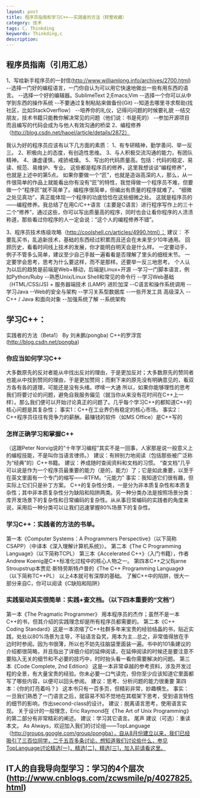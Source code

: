 ```yaml
---
layout: post
title: 程序员指南和学习C++——实践者的方法（转整收藏）
category: 技术
tags: C, Thinkding
keywords: Thinkding,c
description:
---
```


## 程序员指南（引用汇总）
1、写给新手程序员的一封信(http://www.williamlong.info/archives/2700.html)
    --选择一门好的编程语言，一门你自认为可以用它快速地做出一些有用东西的语言。
    --选择一个好的编辑器。SublimeText 2;Emacs;Vim
    --选择一个你可以从中学到东西的操作系统
    --不要通过复制粘贴来做备份(Git)
    --知道去哪里寻求帮助(找社区，比如StackOverflow）
    --培养你的礼仪，记得问问题的时候要礼貌
    --结交朋友，技术书籍只能教你解决常见的问题（他们说：书是死的）
    --参加开源项目而且编写的代码会成为与他人有效沟通的桥梁
2、编程修养（http://blog.csdn.net/haoel/article/details/2872）

我认为好的程序员应该有以下几方面的素质：
  1、有专研精神，勤学善问、举一反三。
  2、积极向上的态度，有创造性思维。
  3、与人积极交流沟通的能力，有团队精神。
  4、谦虚谨慎，戒骄戒燥。
  5、写出的代码质量高。包括：代码的稳定、易读、规范、易维护、专业。
这些都是程序员的修养，这里我想谈谈“编程修养”，也就是上述中的第5点。
如果你要做一个“匠”，也就是造诣高深的人，那么，从一件很简单的作品上就能看出你有没有“匠”的特性，我觉得做一个程序员不难，但要做一个“程序匠”就不简单了。编程序很简单，但编出有质量的程序就难了。
“细微之处见真功”，真正能体现一个程序的功底恰恰在这些细微之处。
这就是程序员的——编程修养。我总结了在用C/C++语言（主要是C语言）进行程序写作上的三十二个“修养”，通过这些，你可以写出质量高的程序，同时也会让看你程序的人渍渍称道，那些看过你程序的人一定会说：“这个人的编程修养不错”。

3、程序员技术练级攻略（http://coolshell.cn/articles/4990.html）：
    建议： 不要乱买书，乱追新技术，基础的东西经过积累而且还会在未来至少10年通用。 回顾历史，看看时间线上技术的发展，你才能明白明天会是什么样。 
一定要动手，例子不管多么简单，建议至少自己手敲一遍看看是否理解了里头的细枝末节。 一定要学会思考，思考为什么要这样，而不是那样。还要举一反三地思考。
个人认为以后的趋势是前端是Web+移动，后端是Linux+开源
    --学习一门脚本语言，例如Python/Ruby
    --熟悉Unix/Linux Shell和常见的命令行
    --学习Web基础（HTML/CSS/JS) + 服务器端技术 (LAMP)
进阶加深
    --C语言和操作系统调用
    --学习Java
    --Web的安全与架构
    --学习关系型数据库
    --一些开发工具
高级深入
    --C++ / Java 和面向对象
    --加强系统了解
    --系统架构



## 学习C++：
实践者的方法（Beta1） By 刘未鹏(pongba) 
C++的罗浮宫(http://blog.csdn.net/pongba)
### 你应当如何学习C++ 
大多数原先的反对者能从中找出反对的理由，于是更加反对；大多数原先的赞同者也能从中找到赞同的理由，于是更加赞同；而剩下来的原先没有明确意见的，看双方各有各的道理，可能还是没有头绪。啰嗦一大通 
所以，如果你能够理性的思考我们将要讨论的问题，避免自我服务偏见（就当你从来没有花时间在C++上一样）。那么我们便可以开始讨论真正的问题了。几乎每个学习C++的都知道C++的核心问题是其复杂性； 
事实1：C++在工业界仍有稳定的核心市场。 
事实2：C++程序员往往有竞争力的薪酬。最赚钱的软件（如MS Office）是C++写的

### 怎样正确学习和掌握C++ 
（这跟Peter Norvig说的“十年学习编程”其实不是一回事，人家那是说一般意义上的编程技能，不是叫你当语言律师。） 
建议：有辨别力地阅读（包括那些被广泛称为“经典”的）C++书籍。 
建议：养成随时查阅资料和文档的习惯。 
“查文档”几乎可以说是作为一个程序员最重要的能力（是的，能力）了；它是如此重要，以至于在英文里面有一个专门的缩写——RTFM。“元能力” 
事实：我知道它们很有趣，但实际上它们只是补丁方案。 
C++的复杂性分类，一是分为非本质复杂性和本质复杂性；其中非本质复杂性分为缺陷和陷阱两类。另一种分类办法是按照场景分类：库开发场景下的复杂性和日常编码的复杂性。从从事日常编码的实践者的角度来说，采用后一种分类可以让我们迅速掌握80%场景下的复杂性。 
### 学习C++：实践者的方法的书单。 
第一本《Computer Systems：A Programmers Perspective》（以下简称CSAPP）（中译本《深入理解计算机系统》）。 
第二本《The C Programming Language》（以下简称TCPL） 
第三本《Accelerated C++》（入门书籍），作者Andrew Koenig是C++标准化过程中的核心人物之一。 
第四本C++之父Bjarne Stroupstrup本贾尼·斯特劳斯特卢普的《The C++ Programming Language》（以下简称TC++PL） 
以上4本就可有深厚的基础。 
了解C++中的陷阱，很大一部分来自C，你可以阅读《C缺陷和陷阱》 
### 实践驱动其实很简单：实践+查文档。（以下四本重要的“文档”） 
第一本《The Pragmatic Programmer》 用本程序员的杰作；虽然不是一本C++的书，但其介绍的实践理念却是所有程序员都需要的。 
第二本《C++ Coding Standard》这是一本浓缩了C++社群多年来宝贵的经验结晶的书，贴近实践，处处以80%场景为主导，不钻语言旮旯，用本为主…总之，非常值得放在手边时时参阅。因为书很薄，所以也不妨先往脑袋里面装一遍。书中的101条建议的介绍都很简略，并且指出了详细介绍的延伸阅读，在延伸阅读的时候还是要注意不要陷入无关的细节和不必要的技巧中，时时抬头看一看你需要解决的问题。 
第三本《Code Complete, 2nd Edition》 这是一本非常卓越的参考资料，涉及开发过程的全景，有大量宝贵的经验。你未必要一口气读完，但你至少应该知道它里面都写了哪些内容，以便可以回头参阅。 
建议：思考、分析问题的能力很重要 
第四本：《你的灯亮着吗？》 这本书只有一百多页，但精彩非常，妙趣横生。 
事实：一旦我们熟悉了一门语言之后，就容易不知不觉地在其框架下思考，受到语言特性的细节的影响，作出second-class的设计。 
建议：脱离语言思考，使用语言实现。 
关于设计的一般理念，Eric Raymond在《The Art of Unix Programming》的第二部分有非常精彩的阐述。 
建议：学习其它语言。 
尾声 
建议（可选）：重读本文。 
As Always，欢迎加入我们的讨论组——TopLanguage（http://groups.google.com/group/pongba），自从8月份建立以来，我们已经吸引了三百位同学，二千五百多条讨论，想知道我们讨论些什么，参见TopLanguage讨论精选[一]，精选[二]，精选[三]，加入前请看这里。


##  IT人的自我导向型学习：学习的4个层次 (http://www.cnblogs.com/zcwsmile/p/4027825.html)

